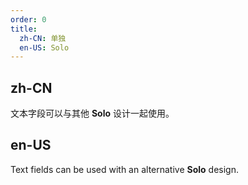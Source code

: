 ```yaml
---
order: 0
title:
  zh-CN: 单独
  en-US: Solo
---
```


## zh-CN

文本字段可以与其他 **Solo** 设计一起使用。

## en-US

Text fields can be used with an alternative **Solo** design.

